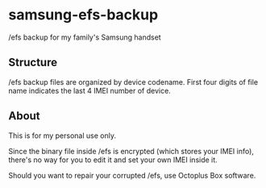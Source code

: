 # samsung-efs-backup
/efs backup for my family's Samsung handset

## Structure
/efs backup files are organized by device codename. 
First four digits of file name indicates the last 4 IMEI number of device. 

## About
This is for my personal use only. 

Since the binary file inside /efs is encrypted (which stores your IMEI info), there's no way for you to edit it and set your own IMEI inside it. 

Should you want to repair your corrupted /efs, use Octoplus Box software. 